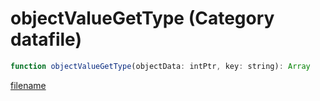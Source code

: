# objectValueGetType (Category datafile)

```js
function objectValueGetType(objectData: intPtr, key: string): Array
```

[filename](objectValueGetType_m.md ':include')
